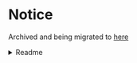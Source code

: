 # Notice

Archived and being migrated to [here](https://github.com/asunlabs/learn-blockchain)

<details>
<summary>Readme</summary>

[![wakatime](https://wakatime.com/badge/user/e56daee8-7aae-4b0e-814c-b6bb7f5f841c/project/cc1be56d-d095-4fdc-afae-f8dc39e06621.svg)](https://wakatime.com/badge/user/e56daee8-7aae-4b0e-814c-b6bb7f5f841c/project/cc1be56d-d095-4fdc-afae-f8dc39e06621)

# My Open Code Box - Blockchain

This is a open code box for blockchain learning material and mini projects by Jake Sung. Topics contain blockchain background knowledge, libraries(ethers.js, web3.js, openzeppelin), framework(hardhat, truffle), IPFS, Defi, NFT. And many more to come.

## Mini projects

- [Simple upgradeable contract](https://github.com/developerasun/myCodeBox-blockchain/tree/main/projects/contracts/simpleUpgrades)
- [ERC20 token swap](https://github.com/developerasun/myCodeBox-blockchain/tree/main/projects/contracts/tokenSwap)
- [Upgradeable ERC20](https://github.com/developerasun/myCodeBox-blockchain/tree/main/projects/contracts/upgradableERC20)
- [Upgradeable ERC721](https://github.com/developerasun/myCodeBox-blockchain/tree/main/projects/contracts/upgradableERC721)

</details>


